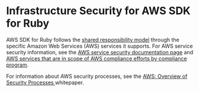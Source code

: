 # Infrastructure Security for AWS SDK for Ruby<a name="infrastructure-security"></a>

AWS SDK for Ruby follows the [shared responsibility model](https://aws.amazon.com/compliance/shared-responsibility-model) through the specific Amazon Web Services \(AWS\) services it supports\. For AWS service security information, see the [AWS service security documentation page](https://aws.amazon.com/security/?id=docs_gateway#aws-security) and [AWS services that are in scope of AWS compliance efforts by compliance program](https://aws.amazon.com/compliance/services-in-scope/)\.

For information about AWS security processes, see the [AWS: Overview of Security Processes ](https://d0.awsstatic.com/whitepapers/Security/AWS_Security_Whitepaper.pdf) whitepaper\. 